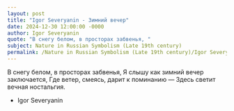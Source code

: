 ```yaml
---
layout: post
title: "Igor Severyanin - Зимний вечер"
date: 2024-12-30 12:00:00 -0000
author: Igor Severyanin
quote: "В снегу белом, в просторах забвенья, "
subject: Nature in Russian Symbolism (Late 19th century)
permalink: /Nature in Russian Symbolism (Late 19th century)/Igor Severyanin/Igor Severyanin - Зимний вечер
---
```


В снегу белом, в просторах забвенья, 
Я слышу как зимний вечер заключается, 
Где ветер, смеясь, дарит к поминанию — 
Здесь светит вечная ностальгия.

- Igor Severyanin

